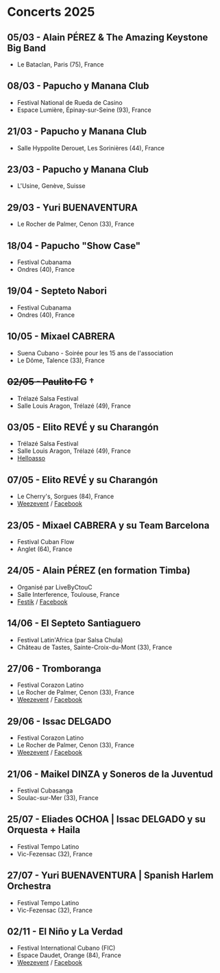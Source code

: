 # Concerts 2025

## 05/03 - Alain PÉREZ & The Amazing Keystone Big Band
* Le Bataclan, Paris (75), France

## 08/03 - Papucho y Manana Club
* Festival National de Rueda de Casino
* Espace Lumière, Épinay-sur-Seine (93), France

## 21/03 - Papucho y Manana Club
* Salle Hyppolite Derouet, Les Sorinières (44), France

## 23/03 - Papucho y Manana Club
* L'Usine, Genève, Suisse

## 29/03 - Yuri BUENAVENTURA
* Le Rocher de Palmer, Cenon (33), France

## 18/04 - Papucho "Show Case"
* Festival Cubanama
* Ondres (40), France

## 19/04 - Septeto Nabori
* Festival Cubanama
* Ondres (40), France

## 10/05 - Mixael CABRERA
* Suena Cubano - Soirée pour les 15 ans de l'association
* Le Dôme, Talence (33), France

## ~~02/05 - Paulito FG~~ †
* Trélazé Salsa Festival
* Salle Louis Aragon, Trélazé (49), France

## 03/05 - Elito REVÉ y su Charangón
* Trélazé Salsa Festival
* Salle Louis Aragon, Trélazé (49), France
* [Helloasso](https://www.helloasso.com/associations/pole-latino-s-49/evenements/trelaze-salsa-festival-10eme-edition-2025)

## 07/05 - Elito REVÉ y su Charangón
* Le Cherry's, Sorgues (84), France
* [Weezevent](https://my.weezevent.com/concert-elito-reve-y-su-charangon) / [Facebook](https://fb.me/e/2X3dS2fjz)

## 23/05 - Mixael CABRERA y su Team Barcelona
* Festival Cuban Flow
* Anglet (64), France

## 24/05 - Alain PÉREZ (en formation Timba)
* Organisé par LiveByCtouC
* Salle Interference, Toulouse, France
* [Festik](https://billetterie.festik.net/livebyctouc/product/alain-perez-et-la-orquesta) / [Facebook](https://fb.me/e/i7VoDLZLh)

## 14/06 - El Septeto Santiaguero
* Festival Latin'Africa (par Salsa Chula)
* Château de Tastes, Sainte-Croix-du-Mont (33), France

## 27/06 - Tromboranga
* Festival Corazon Latino
* Le Rocher de Palmer, Cenon (33), France
* [Weezevent](https://my.weezevent.com/festival-corazon-latino-bordeaux-2025) / [Facebook](https://fb.me/e/5gri1FyvT)

## 29/06 - Issac DELGADO
* Festival Corazon Latino
* Le Rocher de Palmer, Cenon (33), France
* [Weezevent](https://my.weezevent.com/festival-corazon-latino-bordeaux-2025) / [Facebook](https://fb.me/e/5gri1FyvT)

## 21/06 - Maikel DINZA y Soneros de la Juventud
* Festival Cubasanga
* Soulac-sur-Mer (33), France

## 25/07 - Eliades OCHOA | Issac DELGADO y su Orquesta + Haila
* Festival Tempo Latino
* Vic-Fezensac (32), France

## 27/07 - Yuri BUENAVENTURA | Spanish Harlem Orchestra
* Festival Tempo Latino
* Vic-Fezensac (32), France

## 02/11 - El Niño y La Verdad
* Festival International Cubano (FIC)
* Espace Daudet, Orange (84), France
* [Weezevent](https://my.weezevent.com/fic-2025) / [Facebook](https://fb.me/e/9IGZkQ1W0)
